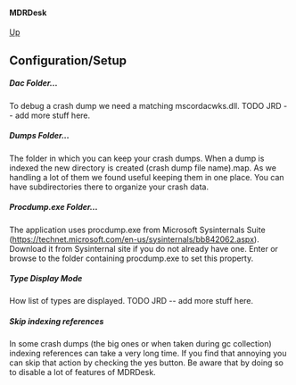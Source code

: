 #### MDRDesk
[Up](../README.md)
## Configuration/Setup
##### Dac Folder...
To debug a crash dump we need a matching mscordacwks.dll.
TODO JRD -- add more stuff here.
##### Dumps Folder...
The folder in which you can keep your crash dumps. When a dump is indexed
the new directory is created (crash dump file name).map.
As we handling a lot of them we found useful keeping them in one place.
You can have subdirectories there to organize your crash data.
##### Procdump.exe Folder...
The application uses procdump.exe from Microsoft Sysinternals Suite (https://technet.microsoft.com/en-us/sysinternals/bb842062.aspx).
Download it from Sysinternal site if you do not already have one.
Enter or browse to the folder containing procdump.exe to set this property.
##### Type Display Mode
How list of types are displayed.
TODO JRD -- add more stuff here.
##### Skip indexing references
In some crash dumps (the big ones or when taken during gc collection) indexing references
can take a very long time. If you find that annoying you can skip that action by checking the yes
button. Be aware that by doing so to disable a lot of features of MDRDesk.
